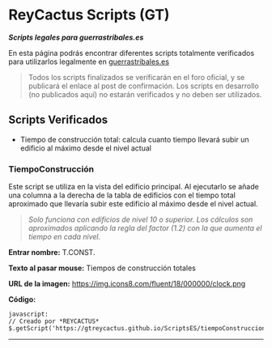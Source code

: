 # ReyCactus Scripts (GT)
**_Scripts legales para guerrastribales.es_**

En esta página podrás encontrar diferentes scripts totalmente verificados para utilizarlos legalmente en [guerrastribales.es](http://www.guerrastribales.es)

>Todos los scripts finalizados se verificarán en el foro oficial, y se publicará el enlace al post de confirmación. Los scripts en desarrollo (no publicados aquí) no estarán verificados y no deben ser utilizados.

## Scripts Verificados

- Tiempo de construcción total: calcula cuanto tiempo llevará subir un edificio al máximo desde el nivel actual

### TiempoConstrucción
Este script se utiliza en la vista del edificio principal. Al ejecutarlo se añade una columna a la derecha de la tabla de edificios con el tiempo total aproximado que llevaría subir este edificio al máximo desde el nivel actual. 

>_Solo funciona con edificios de nivel 10 o superior. Los cálculos son aproximados aplicando la regla del factor (1.2) con la que aumenta el tiempo en cada nivel._

>

**Entrar nombre:** T.CONST.

**Texto al pasar mouse:** Tiempos de construcción totales

**URL de la imagen:** https://img.icons8.com/fluent/18/000000/clock.png

**Código:**
```
javascript:
// Creado por *REYCACTUS*
$.getScript('https://gtreycactus.github.io/ScriptsES/tiempoConstruccion.js')
```
-----------------

